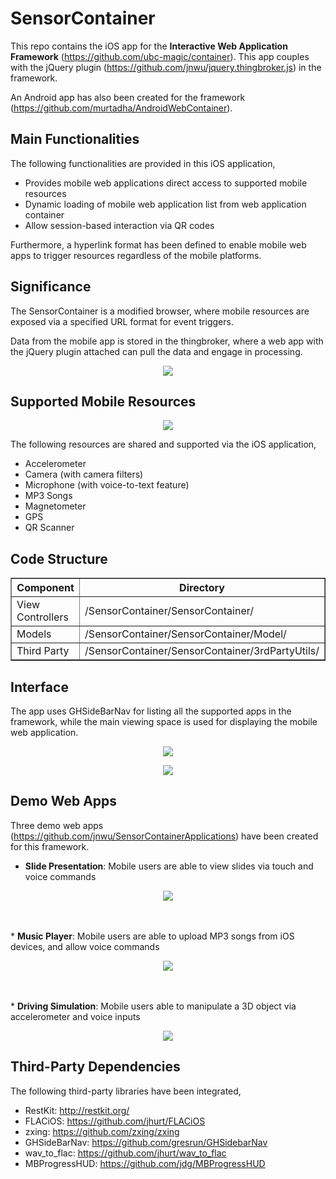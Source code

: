 SensorContainer
===============
This repo contains the iOS app for the <b>Interactive Web Application Framework</b> (https://github.com/ubc-magic/container).
This app couples with the jQuery plugin (https://github.com/jnwu/jquery.thingbroker.js) in the framework.

An Android app has also been created for the framework (https://github.com/murtadha/AndroidWebContainer).

Main Functionalities
--------------------
The following functionalities are provided in this iOS application,
* Provides mobile web applications direct access to supported mobile resources
* Dynamic loading of mobile web application list from web application container
* Allow session-based interaction via QR codes

Furthermore, a hyperlink format has been defined to enable mobile web apps to trigger resources regardless of the mobile platforms.


Significance
------------
The SensorContainer is a modified browser, where mobile resources are exposed via a specified URL format for event triggers.

Data from the mobile app is stored in the thingbroker, where a web app with the jQuery plugin attached can pull the data and engage in processing.

<p align="center">
  <img src="/Screenshot/diagram_a.png" />
</p>


Supported Mobile Resources
--------------------------
<p align="center">
  <img src="/Screenshot/diagram_b.png" />
</p>

The following resources are shared and supported via the iOS application,
* Accelerometer
* Camera (with camera filters)
* Microphone (with voice-to-text feature)
* MP3 Songs
* Magnetometer
* GPS
* QR Scanner


Code Structure
--------------
<p style="margin-left: auto; margin-right: auto;">
<table border="1" >
  <tr>
    <th width="25%" align="center">Component</th>
    <th width="75%" align="center">Directory</th>
  </tr>
  <tr>
    <td width="25%">View Controllers</td>
    <td width="75%">/SensorContainer/SensorContainer/</td>
  </tr>
  <tr>
    <td width="25%">Models</td>
    <td width="75%">/SensorContainer/SensorContainer/Model/</td>
  </tr>
  <tr>
    <td width="25%">Third Party</td>
    <td width="75%">/SensorContainer/SensorContainer/3rdPartyUtils/</td>
  </tr>
</table>
</p>



Interface
---------
The app uses GHSideBarNav for listing all the supported apps in the framework, while the main viewing space is used for displaying the mobile web application.

<p align="center">  
  <img src="/Screenshot/side_panel.png" />
</p>

<p align="center">
  <img src="/Screenshot/mobile_web_interface.png" />
</p>


Demo Web Apps
-------------
Three demo web apps (https://github.com/jnwu/SensorContainerApplications) have been created for this framework.

* <b>Slide Presentation</b>: Mobile users are able to view slides via touch and voice commands
<p align="center">
  <img src="/Screenshot/presentation.png" />
</p>
<br />
<br />
* <b>Music Player</b>: Mobile users are able to upload MP3 songs from iOS devices, and allow voice commands
<p align="center">
  <img src="/Screenshot/music.png" />
</p>
<br />
<br />
* <b>Driving Simulation</b>: Mobile users able to manipulate a 3D object via accelerometer and voice inputs
<p align="center">
  <img src="/Screenshot/driving_simulation.png" />
</p>


Third-Party Dependencies
-----------------------
The following third-party libraries have been integrated,
* RestKit: http://restkit.org/        
* FLACiOS: https://github.com/jhurt/FLACiOS
* zxing: https://github.com/zxing/zxing
* GHSideBarNav: https://github.com/gresrun/GHSidebarNav
* wav_to_flac: https://github.com/jhurt/wav_to_flac
* MBProgressHUD: https://github.com/jdg/MBProgressHUD
